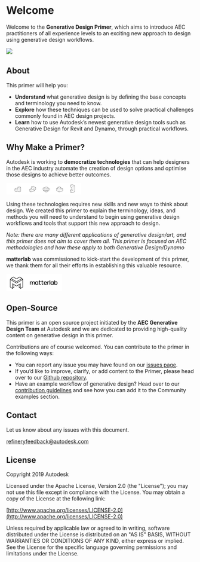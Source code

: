 # Welcome
Welcome to the **Generative Design Primer**, which aims to introduce AEC practitioners of all experience levels to an exciting new approach to design using generative design workflows. 

<img src="assets/welcome/introgif.gif" style="width:200px;"/>

## About
This primer will help you:

* **Understand** what generative design is by defining the base concepts and terminology you need to know. 
* **Explore** how these techniques can be used to solve practical challenges commonly found in AEC design projects.
* **Learn** how to use Autodesk’s newest generative design tools such as Generative Design for Revit and Dynamo, through practical workflows.

## Why Make a Primer?

Autodesk is working to **democratize technologies** that can help designers in the AEC industry automate the creation of design options and optimise those designs to achieve better outcomes.

<img src="assets/welcome/whyprimer.png" style="width:200px;"/>

Using these technologies requires new skills and new ways to think about design. We created this primer to explain the terminology, ideas, and methods you will need to understand to begin using generative design workflows and tools that support this new approach to design.

*Note: there are many different applications of generative design/art, and this primer does not aim to cover them all. This primer is focused on AEC methodologies and how these apply to both Generative Design/Dynamo*

**matterlab** was commissioned to kick-start the development of this primer, we thank them for all their efforts in establishing this valuable resource.

[<img src="assets/welcome/matterlab-logo.jpg" style="width:150px;"/>](https://www.matterlab.co/)

## Open-Source

This primer is an open source project initiated by the **AEC Generative Design Team** at Autodesk and we are dedicated to providing high-quality content on generative design in this primer.

Contributions are of course welcomed. You can contribute to the primer in the following ways:

* You can report any issue you may have found on our [issues page](https://github.com/DynamoDS/GenerativePrimer/issues).
* If you’d like to improve, clarify, or add content to the Primer, please head over to our [Github repository](https://github.com/DynamoDS/GenerativePrimer).
* Have an example workflow of generative design? Head over to our [contribution guidelines](https://github.com/DynamoDS/RefineryPrimer/blob/master/CONTRIBUTING.md) and see how you can add it to the Community examples section.

## Contact

Let us know about any issues with this document.

refineryfeedback@autodesk.com

## License

Copyright 2019 Autodesk

Licensed under the Apache License, Version 2.0 \(the "License"\); you may not use this file except in compliance with the License. You may obtain a copy of the License at the following link:

[http://www.apache.org/licenses/LICENSE-2.0](http://www.apache.org/licenses/LICENSE-2.0)

Unless required by applicable law or agreed to in writing, software distributed under the License is distributed on an "AS IS" BASIS, WITHOUT WARRANTIES OR CONDITIONS OF ANY KIND, either express or implied. See the License for the specific language governing permissions and limitations under the License.


